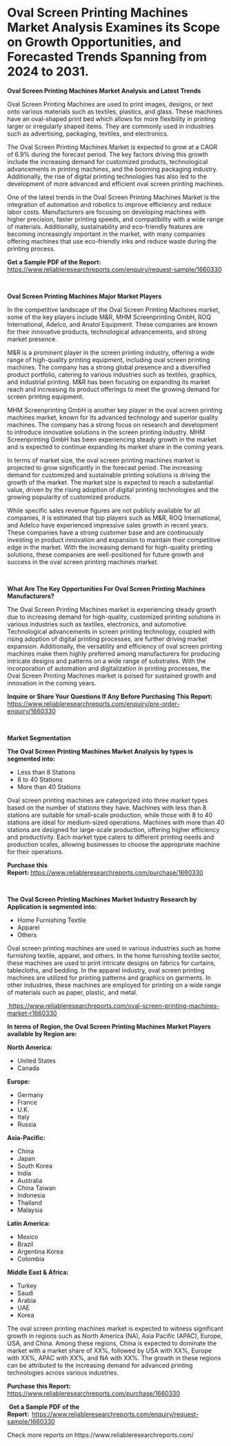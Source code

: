 <p><h1>Oval Screen Printing Machines Market Analysis Examines its Scope on Growth Opportunities, and Forecasted Trends Spanning from 2024 to 2031.</h1></p><p><strong>Oval Screen Printing Machines Market Analysis and Latest Trends</strong></p>
<p><p>Oval Screen Printing Machines are used to print images, designs, or text onto various materials such as textiles, plastics, and glass. These machines have an oval-shaped print bed which allows for more flexibility in printing larger or irregularly shaped items. They are commonly used in industries such as advertising, packaging, textiles, and electronics.</p><p>The Oval Screen Printing Machines Market is expected to grow at a CAGR of 6.9% during the forecast period. The key factors driving this growth include the increasing demand for customized products, technological advancements in printing machines, and the booming packaging industry. Additionally, the rise of digital printing technologies has also led to the development of more advanced and efficient oval screen printing machines.</p><p>One of the latest trends in the Oval Screen Printing Machines Market is the integration of automation and robotics to improve efficiency and reduce labor costs. Manufacturers are focusing on developing machines with higher precision, faster printing speeds, and compatibility with a wide range of materials. Additionally, sustainability and eco-friendly features are becoming increasingly important in the market, with many companies offering machines that use eco-friendly inks and reduce waste during the printing process.</p></p>
<p><strong>Get a Sample PDF of the Report:&nbsp;</strong> <a href="https://www.reliableresearchreports.com/enquiry/request-sample/1660330">https://www.reliableresearchreports.com/enquiry/request-sample/1660330</a></p>
<p>&nbsp;</p>
<p><strong>Oval Screen Printing Machines Major Market Players</strong></p>
<p><p>In the competitive landscape of the Oval Screen Printing Machines market, some of the key players include M&R, MHM Screenprinting GmbH, ROQ International, Adelco, and Anatol Equipment. These companies are known for their innovative products, technological advancements, and strong market presence.</p><p>M&R is a prominent player in the screen printing industry, offering a wide range of high-quality printing equipment, including oval screen printing machines. The company has a strong global presence and a diversified product portfolio, catering to various industries such as textiles, graphics, and industrial printing. M&R has been focusing on expanding its market reach and increasing its product offerings to meet the growing demand for screen printing equipment.</p><p>MHM Screenprinting GmbH is another key player in the oval screen printing machines market, known for its advanced technology and superior quality machines. The company has a strong focus on research and development to introduce innovative solutions in the screen printing industry. MHM Screenprinting GmbH has been experiencing steady growth in the market and is expected to continue expanding its market share in the coming years.</p><p>In terms of market size, the oval screen printing machines market is projected to grow significantly in the forecast period. The increasing demand for customized and sustainable printing solutions is driving the growth of the market. The market size is expected to reach a substantial value, driven by the rising adoption of digital printing technologies and the growing popularity of customized products.</p><p>While specific sales revenue figures are not publicly available for all companies, it is estimated that top players such as M&R, ROQ International, and Adelco have experienced impressive sales growth in recent years. These companies have a strong customer base and are continuously investing in product innovation and expansion to maintain their competitive edge in the market. With the increasing demand for high-quality printing solutions, these companies are well-positioned for future growth and success in the oval screen printing machines market.</p></p>
<p>&nbsp;</p>
<p><strong>What Are The Key Opportunities For Oval Screen Printing Machines Manufacturers?</strong></p>
<p><p>The Oval Screen Printing Machines market is experiencing steady growth due to increasing demand for high-quality, customized printing solutions in various industries such as textiles, electronics, and automotive. Technological advancements in screen printing technology, coupled with rising adoption of digital printing processes, are further driving market expansion. Additionally, the versatility and efficiency of oval screen printing machines make them highly preferred among manufacturers for producing intricate designs and patterns on a wide range of substrates. With the incorporation of automation and digitalization in printing processes, the Oval Screen Printing Machines market is poised for sustained growth and innovation in the coming years.</p></p>
<p><strong>Inquire or Share Your Questions If Any Before Purchasing This Report:</strong> <a href="https://www.reliableresearchreports.com/enquiry/pre-order-enquiry/1660330">https://www.reliableresearchreports.com/enquiry/pre-order-enquiry/1660330</a></p>
<p>&nbsp;</p>
<p><strong>Market Segmentation</strong></p>
<p><strong>The Oval Screen Printing Machines Market Analysis by types is segmented into:</strong></p>
<p><ul><li>Less than 8 Stations</li><li>8 to 40 Stations</li><li>More than 40 Stations</li></ul></p>
<p><p>Oval screen printing machines are categorized into three market types based on the number of stations they have. Machines with less than 8 stations are suitable for small-scale production, while those with 8 to 40 stations are ideal for medium-sized operations. Machines with more than 40 stations are designed for large-scale production, offering higher efficiency and productivity. Each market type caters to different printing needs and production scales, allowing businesses to choose the appropriate machine for their operations.</p></p>
<p><strong>Purchase this Report:&nbsp;</strong><a href="https://www.reliableresearchreports.com/purchase/1660330">https://www.reliableresearchreports.com/purchase/1660330</a></p>
<p>&nbsp;</p>
<p><strong>The Oval Screen Printing Machines Market Industry Research by Application is segmented into:</strong></p>
<p><ul><li>Home Furnishing Textile</li><li>Apparel</li><li>Others</li></ul></p>
<p><p>Oval screen printing machines are used in various industries such as home furnishing textile, apparel, and others. In the home furnishing textile sector, these machines are used to print intricate designs on fabrics for curtains, tablecloths, and bedding. In the apparel industry, oval screen printing machines are utilized for printing patterns and graphics on garments. In other industries, these machines are employed for printing on a wide range of materials such as paper, plastic, and metal.</p></p>
<p><a href="https://www.reliableresearchreports.com/oval-screen-printing-machines-market-r1660330">&nbsp;https://www.reliableresearchreports.com/oval-screen-printing-machines-market-r1660330</a></p>
<p><strong>In terms of Region, the Oval Screen Printing Machines Market Players available by Region are:</strong></p>
<p>
    <p> <strong> North America: </strong>
        <ul>
            <li>United States</li>
            <li>Canada</li>
        </ul>
        </p> 
    <p> <strong> Europe: </strong>
        <ul>
            <li>Germany</li>
            <li>France</li>
            <li>U.K.</li>
            <li>Italy</li>
            <li>Russia</li>
        </ul>
        </p> 
    <p> <strong> Asia-Pacific: </strong>
        <ul>
            <li>China</li>
            <li>Japan</li>
            <li>South Korea</li>
            <li>India</li>
            <li>Australia</li>
            <li>China Taiwan</li>
            <li>Indonesia</li>
            <li>Thailand</li>
            <li>Malaysia</li>
        </ul>
        </p> 
    <p> <strong> Latin America: </strong>
        <ul>
            <li>Mexico</li>
            <li>Brazil</li>
            <li>Argentina Korea</li>
            <li>Colombia</li>
        </ul>
        </p> 
    <p> <strong> Middle East & Africa: </strong>
        <ul>
            <li>Turkey</li>
            <li>Saudi</li>
            <li>Arabia</li>
            <li>UAE</li>
            <li>Korea</li>
        </ul>
    </p>
    </p>
<p><p>The oval screen printing machines market is expected to witness significant growth in regions such as North America (NA), Asia Pacific (APAC), Europe, USA, and China. Among these regions, China is expected to dominate the market with a market share of XX%, followed by USA with XX%, Europe with XX%, APAC with XX%, and NA with XX%. The growth in these regions can be attributed to the increasing demand for advanced printing technologies across various industries.</p></p>
<p><strong>Purchase this Report: </strong><a href="https://www.reliableresearchreports.com/purchase/1660330">https://www.reliableresearchreports.com/purchase/1660330</a></p>
<p>&nbsp;<strong>Get a Sample PDF of the Report:&nbsp;&nbsp;</strong><a href="https://www.reliableresearchreports.com/enquiry/request-sample/1660330">https://www.reliableresearchreports.com/enquiry/request-sample/1660330</a></p>
<p><strong></strong></p>
<p>Check more reports on https://www.reliableresearchreports.com/</p>